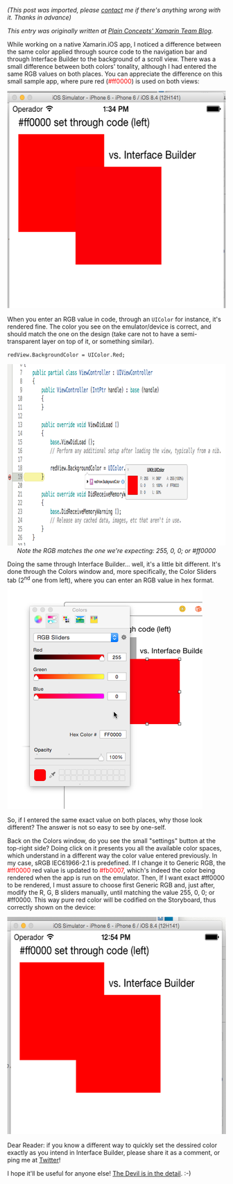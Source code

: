 *(This post was imported, please [contact](#/contact) me if there's anything wrong with it. Thanks in advance)*

<em>This entry was originally written at <a href="http://blogs.plainconcepts.com/xamarinteam/2015/10/05/colors-in-ios-same-value-different-tonality/">Plain Concepts' Xamarin Team Blog</a>.</em>

While working on a native Xamarin.iOS app, I noticed a difference between the same color applied through source code to the navigation bar and through Interface Builder to the background of a scroll view. There was a small difference between both colors' tonality, although I had entered the same RGB values on both places. You can appreciate the difference on this small sample app, where pure red (<span style="color:#ff0000;">#ff0000</span>) is used on both views:

<img class="aligncenter size-full wp-image-127" src="items/images/screenshot-color-issue.png" alt="screenshot-color-issue" width="573" height="500" />

When you enter an RGB value in code, through an <code>UIColor</code> for instance, it's rendered fine. The color you see on the emulator/device is correct, and should match the one on the design (take care not to have a semi-transparent layer on top of it, or something similar).

```c-sharp
redView.BackgroundColor = UIColor.Red;
```

<p style="text-align:center;"><img class="aligncenter size-full wp-image-128" src="items/images/screenshot-color-debugging.png" alt="screenshot-color-debugging" width="947" height="418" /><em>Note the RGB matches the one we're expecting: 255, 0, 0; or #ff0000</em></p>
Doing the same through Interface Builder... well, it's a little bit different. It's done through the Colors window and, more specifically, the Color Sliders tab (2<sup>nd</sup> one from left), where you can enter an RGB value in hex format.

<img class="aligncenter size-full wp-image-129" src="items/images/screenshot-color-picker.png" alt="screenshot-color-picker" width="450" height="518" />

So, if I entered the same exact value on both places, why those look different? The answer is not so easy to see by one-self.

Back on the Colors window, do you see the small "settings" button at the top-right side? Doing click on it presents you all the available color spaces, which understand in a different way the color value entered previously. In my case, sRGB IEC61966-2.1 is predefined. If I change it to Generic RGB, the <span style="color:#ff0000;">#ff0000</span> red value is updated to <span style="color:#fb0007;">#fb0007</span>, which's indeed the color being rendered when the app is run on the emulator. Then, If I want exact #ff0000 to be rendered, I must assure to choose first Generic RGB and, just after, modify the R, G, B sliders manually, until matching the value 255, 0, 0; or #ff0000. This way pure red color will be codified on the Storyboard, thus correctly shown on the device:

<img class="aligncenter size-full wp-image-130" src="items/images/screenshot-color-issue-fixed.png" alt="screenshot-color-issue-fixed" width="582" height="500" />

Dear Reader: if you know a different way to quickly set the dessired color exactly as you intend in Interface Builder, please share it as a comment, or ping me at <a href="https://twitter.com/CobenaMarcos">Twitter</a>!

I hope it'll be useful for anyone else! <a href="https://en.wikipedia.org/wiki/The_Devil_is_in_the_detail">The Devil is in the detail</a>. :-)